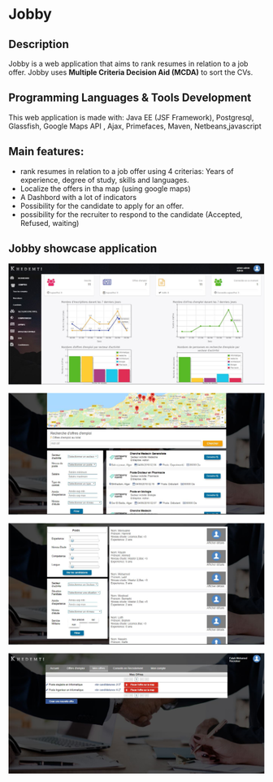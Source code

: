 # Jobby
## Description
Jobby is a web application that aims to rank resumes in relation to a job offer. Jobby uses **Multiple Criteria Decision Aid (MCDA)** to sort the CVs.  
## Programming Languages & Tools Development
This web application is made with: 
Java EE (JSF Framework), Postgresql, Glassfish, Google Maps API , Ajax, Primefaces, Maven, Netbeans,javascript

## Main features: 
- rank resumes in relation to a job offer using 4 criterias: Years of experience, degree of study, skills and languages.
- Localize the offers in tha map (using google maps) 
- A Dashbord with a lot of indicators 
- Possibility for the candidate to apply for an offer.
- possibility for the recruiter to respond to the candidate (Accepted, Refused, waiting)

## Jobby showcase application
![Dashbord](https://github.com/AmineDjeghri/Jobby/blob/master/Other/SCREENS/Dashboard.JPG "Dashbord")


![Active-offers](https://github.com/AmineDjeghri/Jobby/blob/master/Other/SCREENS/offres-actives.JPG "Active Offers")


![Sorting](https://github.com/AmineDjeghri/Jobby/blob/master/Other/SCREENS/offre%20tri.JPG "Sorting")


![My-offers](https://github.com/AmineDjeghri/Jobby/blob/master/Other/SCREENS/Mes-offres.JPG "My Offers")
